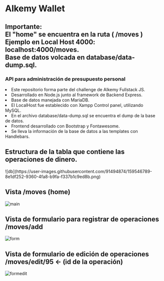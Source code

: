 # Alkemy Wallet
<h2> Importante: <br> El "home" se encuentra en la ruta ( /moves ) <br>
Ejemplo en Local Host 4000: localhost:4000/moves.  <br>
Base de datos volcada en database/data-dump.sql. </h2>

<div> <h3> API para administración de presupuesto personal </h3> 
  <li> Este repositorio forma parte del challenge de Alkemy Fullstack JS. </li>
  <li> Desarrollado en Node.js junto al framework de Backend Express. </li>
  <li> Base de datos manejada con MariaDB. </li>
  <li> El LocalHost fue establecido con Xampp Control panel, utilizando MySQL. </li>
  <li> En el archivo database/data-dump.sql se encuentra el dump de la base de datos.</li>
  <li> Frontend desarrollado con Bootstrap y Fontawesome. </li>
  <li> Se lleva la información de la base de datos a las templates con Handlebars. </li>
 </div>
 
<h2> Estructura de la tabla que contiene las operaciones de dinero. </h2>
![db](https://user-images.githubusercontent.com/91494874/159546789-8e1df252-9360-4fa8-b9fa-f337b1c9ed8b.png)



<h2> Vista /moves (home) </h2>

![main](https://user-images.githubusercontent.com/91494874/155935157-7cdbca72-d240-457c-a9cb-f271430e7e4e.jpg)


<h2> Vista de formulario para registrar de operaciones /moves/add </h2>

![form](https://user-images.githubusercontent.com/91494874/156025335-bc22da10-8e5b-48b4-866c-92a221765b19.jpg)

<h2> Vista de formulario de edición de operaciones /moves/edit/95 <- (id de la operación) </h2>

![formedit](https://user-images.githubusercontent.com/91494874/156026624-073a1fc9-5acb-44dc-ac17-d3c1958f7ca3.jpg)
